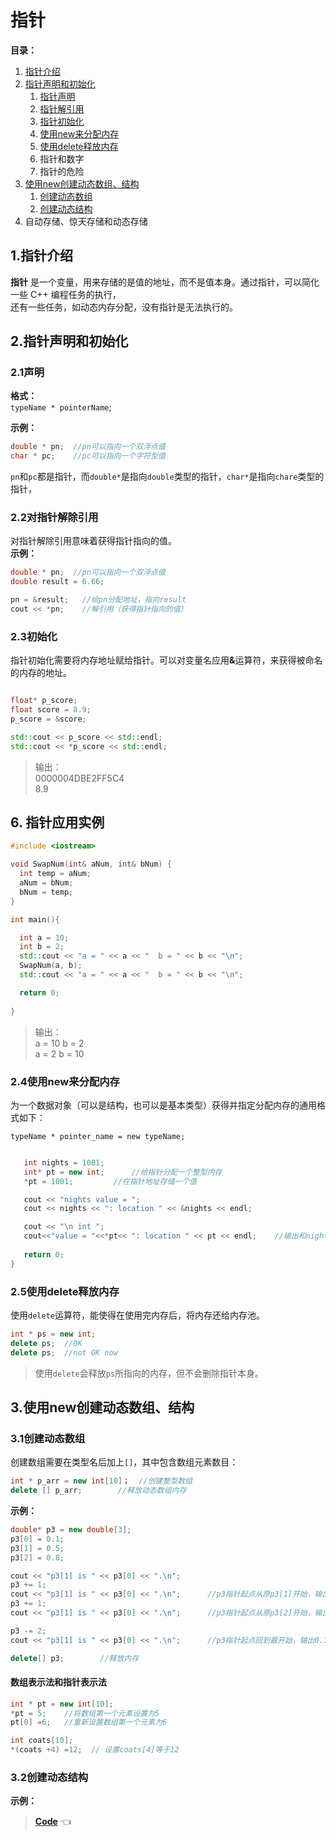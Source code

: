 # 指针

**目录：**
1. [指针介绍](#intro)   
2. [指针声明和初始化](#de_in)
    1. [指针声明](#de)
    2. [指针解引用](#deref)
    3. [指针初始化](#init)
    4. [使用new来分配内存](#new)
    5. [使用delete释放内存](#delete)
    6. 指针和数字
    7. 指针的危险
7. [使用new创建动态数组、结构](#arr_struct)
    1. [创建动态数组](#new_arr)
    2. [创建动态结构](#new_struct)    	
8. 自动存储、惊天存储和动态存储

<a id="intro"></a>
## 1.指针介绍  
**指针** 是一个变量，用来存储的是值的地址，而不是值本身。通过指针，可以简化一些 C++ 编程任务的执行，  
还有一些任务，如动态内存分配，没有指针是无法执行的。

<a id="de_in"></a>
## 2.指针声明和初始化 
<a id="de"></a>
### 2.1声明  
**格式：**  
`typeName * pointerName`;  
  
**示例：**  
``` C++
double * pn;  //pn可以指向一个双浮点值
char * pc;    //pc可以指向一个字符型值
```  
`pn`和`pc`都是指针，而`double*`是指向`double`类型的指针，`char*`是指向`chare`类型的指针，  

<a id="deref"></a>
### 2.2对指针解除引用

对指针解除引用意味着获得指针指向的值。  
**示例：**  
``` C++
double * pn;  //pn可以指向一个双浮点值
double result = 6.66;

pn = &result;   //给pn分配地址，指向result
cout << *pn;    //解引用（获得指针指向的值）

```  
<a id="init"></a>
### 2.3初始化
指针初始化需要将内存地址赋给指针。可以对变量名应用<b>&</b>运算符，来获得被命名的内存的地址。  
``` C++

float* p_score;
float score = 8.9;
p_score = &score;

std::cout << p_score << std::endl;
std::cout << *p_score << std::endl;
```
>输出：  
>0000004DBE2FF5C4  
>8.9 

## 6. 指针应用实例

``` C++
#include <iostream>

void SwapNum(int& aNum, int& bNum) {
  int temp = aNum;
  aNum = bNum;
  bNum = temp;
}

int main(){

  int a = 10;
  int b = 2;
  std::cout << "a = " << a << "  b = " << b << "\n";
  SwapNum(a, b);
  std::cout << "a = " << a << "  b = " << b << "\n";

  return 0;
  
}

```  
>输出：  
>a = 10  b = 2  
>a = 2  b = 10 

<a id="new"></a>
### 2.4使用new来分配内存
为一个数据对象（可以是结构，也可以是基本类型）获得并指定分配内存的通用格式如下：  
  
 `typeName * pointer_name = new typeName;`
 
 ``` C++
 
    int nights = 1001;
	int* pt = new int;		//给指针分配一个整型内存
	*pt = 1001;		 	//在指针地址存储一个值

	cout << "nights value = ";
	cout << nights << ": location " << &nights << endl;

	cout << "\n int ";
	cout<<"value = "<<*pt<< ": location " << pt << endl;    //输出和nights变量不一样的内存地址
	
	return 0;
}
 ```
<a id="delete"></a>
### 2.5使用delete释放内存  
使用`delete`运算符，能使得在使用完内存后，将内存还给内存池。  
``` C++
int * ps = new int;
delete ps; 	//OK
delete ps;	//not OK now
```
> 使用`delete`会释放`ps`所指向的内存，但不会删除指针本身。

<a id="arr_struct"></a>
## 3.使用new创建动态数组、结构
### 3.1创建动态数组
创建数组需要在类型名后加上`[]`，其中包含数组元素数目：
``` C++
int * p_arr = new int[10]；	//创建整型数组
delete [] p_arr;		//释放动态数组内存

```

**示例：**  
``` C++
double* p3 = new double[3];	
p3[0] = 0.1;
p3[1] = 0.5;
p3[2] = 0.8;

cout << "p3[1] is " << p3[0] << ".\n";
p3 += 1;
cout << "p3[1] is " << p3[0] << ".\n";		//p3指针起点从原p3[1]开始，输出0.5
p3 += 1;
cout << "p3[1] is " << p3[0] << ".\n";		//p3指针起点从原p3[2]开始，输出0.8

p3 -= 2;
cout << "p3[1] is " << p3[0] << ".\n";		//p3指针起点回到最开始，输出0.1

delete[] p3;		//释放内存
```
#### 数组表示法和指针表示法  
``` C++
int * pt = new int[10];
*pt = 5;	//将数组第一个元素设置为5
pt[0] =6;	//重新设置数组第一个元素为6

int coats[10];
*(coats +4) =12;  // 设置coats[4]等于12

```


<a id="new_struct"></a>
### 3.2创建动态结构 
**示例：**  

> **[Code](https://github.com/HumorLogic/Effective-C-plus-plus/edit/master/Basics/%E6%8C%87%E9%92%88.md)**  :point_left:

